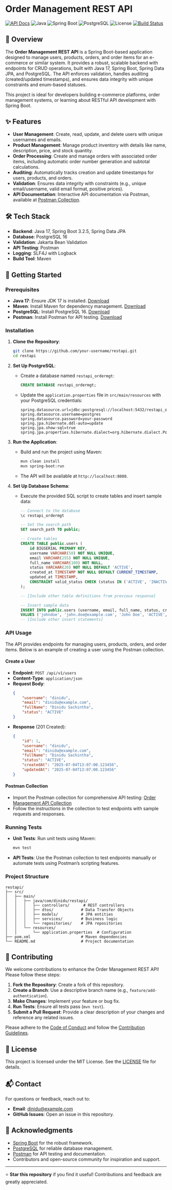 # Order Management REST API

[![API Docs](https://img.shields.io/badge/Postman-Docs-blue?logo=postman)](https://documenter.getpostman.com/view/28172939/2sB34bM4AW)
![Java](https://img.shields.io/badge/Java-17-blue)
![Spring Boot](https://img.shields.io/badge/Spring%20Boot-3.2.5-brightgreen)
![PostgreSQL](https://img.shields.io/badge/PostgreSQL-16-blue)
![License](https://img.shields.io/badge/License-MIT-yellow)
[![Build Status](https://img.shields.io/github/actions/workflow/status/yourname/restapi/build.yml)]()

## 📖 Overview

The **Order Management REST API** is a Spring Boot-based application designed to manage users, products, orders, and order items for an e-commerce or similar system. It provides a robust, scalable backend with endpoints for CRUD operations, built with Java 17, Spring Boot, Spring Data JPA, and PostgreSQL. The API enforces validation, handles auditing (created/updated timestamps), and ensures data integrity with unique constraints and enum-based statuses.

This project is ideal for developers building e-commerce platforms, order management systems, or learning about RESTful API development with Spring Boot.

## ✨ Features

- **User Management**: Create, read, update, and delete users with unique usernames and emails.
- **Product Management**: Manage product inventory with details like name, description, price, and stock quantity.
- **Order Processing**: Create and manage orders with associated order items, including automatic order number generation and subtotal calculations.
- **Auditing**: Automatically tracks creation and update timestamps for users, products, and orders.
- **Validation**: Ensures data integrity with constraints (e.g., unique email/username, valid email format, positive prices).
- **API Documentation**: Interactive API documentation via Postman, available at [Postman Collection](https://documenter.getpostman.com/view/28172939/2sB34bM4AW).

## 🛠️ Tech Stack

- **Backend**: Java 17, Spring Boot 3.2.5, Spring Data JPA
- **Database**: PostgreSQL 16
- **Validation**: Jakarta Bean Validation
- **API Testing**: Postman
- **Logging**: SLF4J with Logback
- **Build Tool**: Maven

## 🚀 Getting Started

### Prerequisites

- **Java 17**: Ensure JDK 17 is installed. [Download](https://www.oracle.com/java/technologies/javase/jdk17-archive-downloads.html)
- **Maven**: Install Maven for dependency management. [Download](https://maven.apache.org/download.cgi)
- **PostgreSQL**: Install PostgreSQL 16. [Download](https://www.postgresql.org/download/)
- **Postman**: Install Postman for API testing. [Download](https://www.postman.com/downloads/)

### Installation

1. **Clone the Repository**:
   ```bash
   git clone https://github.com/your-username/restapi.git
   cd restapi
   ```

2. **Set Up PostgreSQL**:
   - Create a database named `restapi_ordermgt`:
     ```sql
     CREATE DATABASE restapi_ordermgt;
     ```
   - Update the `application.properties` file in `src/main/resources` with your PostgreSQL credentials:
     ```properties
     spring.datasource.url=jdbc:postgresql://localhost:5432/restapi_ordermgt
     spring.datasource.username=postgres
     spring.datasource.password=your-password
     spring.jpa.hibernate.ddl-auto=update
     spring.jpa.show-sql=true
     spring.jpa.properties.hibernate.dialect=org.hibernate.dialect.PostgreSQLDialect
     ```

3. **Run the Application**:
   - Build and run the project using Maven:
     ```bash
     mvn clean install
     mvn spring-boot:run
     ```
   - The API will be available at `http://localhost:8080`.

4. **Set Up Database Schema**:
   - Execute the provided SQL script to create tables and insert sample data:
     ```sql
     -- Connect to the database
     \c restapi_ordermgt

     -- Set the search path
     SET search_path TO public;

     -- Create tables
     CREATE TABLE public.users (
         id BIGSERIAL PRIMARY KEY,
         username VARCHAR(50) NOT NULL UNIQUE,
         email VARCHAR(255) NOT NULL UNIQUE,
         full_name VARCHAR(100) NOT NULL,
         status VARCHAR(20) NOT NULL DEFAULT 'ACTIVE',
         created_at TIMESTAMP NOT NULL DEFAULT CURRENT_TIMESTAMP,
         updated_at TIMESTAMP,
         CONSTRAINT valid_status CHECK (status IN ('ACTIVE', 'INACTIVE', 'SUSPENDED'))
     );

     -- [Include other table definitions from previous response]

     -- Insert sample data
     INSERT INTO public.users (username, email, full_name, status, created_at, updated_at)
     VALUES ('johndoe', 'john.doe@example.com', 'John Doe', 'ACTIVE', CURRENT_TIMESTAMP, CURRENT_TIMESTAMP);
     -- [Include other insert statements]
     ```

### API Usage

The API provides endpoints for managing users, products, orders, and order items. Below is an example of creating a user using the Postman collection.

#### Create a User
- **Endpoint**: `POST /api/v1/users`
- **Content-Type**: `application/json`
- **Request Body**:
  ```json
  {
      "username": "dinidu",
      "email": "dinidu@example.com",
      "fullName": "Dinidu Sachintha",
      "status": "ACTIVE"
  }
  ```
- **Response** (201 Created):
  ```json
  {
      "id": 1,
      "username": "dinidu",
      "email": "dinidu@example.com",
      "fullName": "Dinidu Sachintha",
      "status": "ACTIVE",
      "createdAt": "2025-07-04T13:07:00.123456",
      "updatedAt": "2025-07-04T13:07:00.123456"
  }
  ```

#### Postman Collection
- Import the Postman collection for comprehensive API testing:
  [Order Management API Collection](https://documenter.getpostman.com/view/28172939/2sB34bM4AW)[](https://documenter.getpostman.com/view/9625258/SzS8tQrQ)
- Follow the instructions in the collection to test endpoints with sample requests and responses.

### Running Tests

- **Unit Tests**: Run unit tests using Maven:
  ```bash
  mvn test
  ```
- **API Tests**: Use the Postman collection to test endpoints manually or automate tests using Postman’s scripting features.

### Project Structure

```
restapi/
├── src/
│   ├── main/
│   │   ├── java/com/dinidu/restapi/
│   │   │   ├── controllers/      # REST controllers
│   │   │   ├── dtos/            # Data Transfer Objects
│   │   │   ├── models/          # JPA entities
│   │   │   ├── services/        # Business logic
│   │   │   └── repositories/    # JPA repositories
│   │   └── resources/
│   │       └── application.properties  # Configuration
├── pom.xml                      # Maven dependencies
└── README.md                    # Project documentation
```

## 🤝 Contributing

We welcome contributions to enhance the Order Management REST API! Please follow these steps:

1. **Fork the Repository**: Create a fork of this repository.
2. **Create a Branch**: Use a descriptive branch name (e.g., `feature/add-authentication`).
3. **Make Changes**: Implement your feature or bug fix.
4. **Run Tests**: Ensure all tests pass (`mvn test`).
5. **Submit a Pull Request**: Provide a clear description of your changes and reference any related issues.

Please adhere to the [Code of Conduct](CODE_OF_CONDUCT.md) and follow the [Contribution Guidelines](CONTRIBUTING.md).

## 📜 License

This project is licensed under the MIT License. See the [LICENSE](LICENSE) file for details.

## 📬 Contact

For questions or feedback, reach out to:
- **Email**: dinidu@example.com
- **GitHub Issues**: Open an issue in this repository.

## 🙌 Acknowledgments

- [Spring Boot](https://spring.io/projects/spring-boot) for the robust framework.
- [PostgreSQL](https://www.postgresql.org/) for reliable database management.
- [Postman](https://www.postman.com/) for API testing and documentation.[](https://www.postman.com/api-documentation-tool/)
- Contributors and open-source community for inspiration and support.

---

⭐ **Star this repository** if you find it useful! Contributions and feedback are greatly appreciated.
